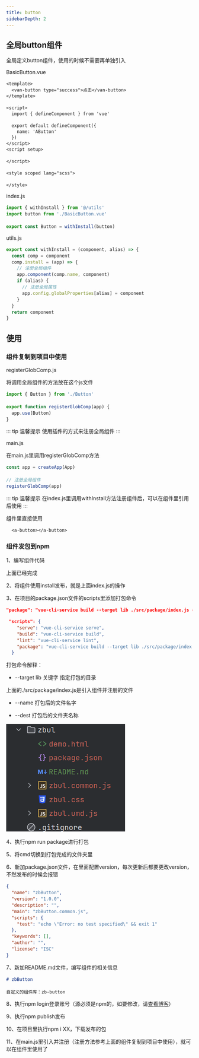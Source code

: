 ```yaml
---
title: button                  
sidebarDepth: 2
---
```


## 全局button组件

全局定义button组件，使用的时候不需要再单独引入

BasicButton.vue

```vue
<template>
  <van-button type="success">点击</van-button>
</template>

<script>
  import { defineComponent } from 'vue'

  export default defineComponent({
    name: 'AButton'
  })
</script>
<script setup>

</script>

<style scoped lang="scss">

</style>

```

index.js

```js
import { withInstall } from '@/utils'
import button from './BasicButton.vue'

export const Button = withInstall(button)

```

utils.js

```js
export const withInstall = (component, alias) => {
  const comp = component
  comp.install = (app) => {
    // 注册全局组件
    app.component(comp.name, component)
    if (alias) {
      // 注册全局属性
      app.config.globalProperties[alias] = component
    }
  }
  return component
}
```

## 使用

### 组件复制到项目中使用

registerGlobComp.js

将调用全局组件的方法放在这个js文件
```js
import { Button } from './Button'

export function registerGlobComp(app) {
  app.use(Button)
}
```

::: tip 温馨提示
使用插件的方式来注册全局组件
:::

main.js

在main.js里调用registerGlobComp方法

```js
const app = createApp(App)

// 注册全局组件
registerGlobComp(app)
```

::: tip 温馨提示
在index.js里调用withInstall方法注册组件后，可以在组件里引用后使用
:::

组件里直接使用

```vue
  <a-button></a-button>
```

### 组件发包到npm

1、编写组件代码

上面已经完成

2、将组件使用install发布，就是上面index.js的操作

3、在项目的package.json文件的scripts里添加打包命令

```json
"package": "vue-cli-service build --target lib ./src/package/index.js --name zbul --dest zbul"
```

```json
 "scripts": {
    "serve": "vue-cli-service serve",
    "build": "vue-cli-service build",
    "lint": "vue-cli-service lint",
    "package": "vue-cli-service build --target lib ./src/package/index.js --name zbButton --dest zbButton"
  }
```

打包命令解释：

* --target lib 关键字 指定打包的目录

上面的./src/package/index.js是引入组件并注册的文件

* --name 打包后的文件名字

* --dest 打包后的文件夹名称

![Image text](../../public/vue/global/button/01.png)

4、执行npm run package进行打包

5、将cmd切换到打包完成的文件夹里

6、新加package.json文件，在里面配置version，每次更新后都要更改version，不然发布的时候会报错

```json
{
  "name": "zbButton",
  "version": "1.0.0",
  "description": "",
  "main": "zbButton.common.js",
  "scripts": {
    "test": "echo \"Error: no test specified\" && exit 1"
  },
  "keywords": [],
  "author": "",
  "license": "ISC"
}
```

7、新加README.md文件，编写组件的相关信息

```md
# zbButton

自定义的组件库：zb-button

```

8、执行npm login登录账号（源必须是npm的，如要修改，请[查看博客](https://zhaobao1830.github.io/zhaobao1830-notes/fronKnowledge/node/#%E4%BD%BF%E7%94%A8nrm)）

9、执行npm publish发布

10、在项目里执行npm i XX，下载发布的包

11、在main.js里引入并注册（注册方法参考上面的组件复制到项目中使用），就可以在组件里使用了
